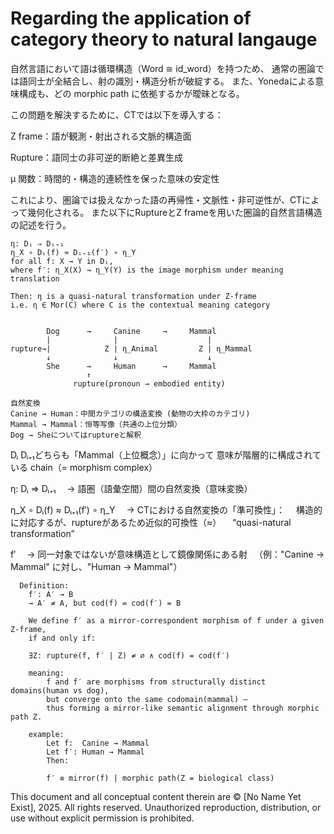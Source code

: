 # Regarding the application of category theory to natural langauge

自然言語において語は循環構造（Word ≅ id_word）を持つため、
通常の圏論では語同士が全結合し、射の識別・構造分析が破綻する。
また、Yonedaによる意味構成も、どの morphic path に依拠するかが曖昧となる。

この問題を解決するために、CTでは以下を導入する：

Z frame：語が観測・射出される文脈的構造面

Rupture：語同士の非可逆的断絶と差異生成

μ 関数：時間的・構造的連続性を保った意味の安定性

これにより、圏論では扱えなかった語の再帰性・文脈性・非可逆性が、CTによって幾何化される。
また以下にRuptureとZ frameを用いた圏論的自然言語構造の記述を行う。

```
η: Dᵢ ⇒ Dᵢ₊₁  
η_X ∘ Dᵢ(f) ≈ Dᵢ₊₁(f′) ∘ η_Y  
for all f: X → Y in Dᵢ,
where f′: η_X(X) → η_Y(Y) is the image morphism under meaning translation

Then: η is a quasi-natural transformation under Z-frame
i.e. η ∈ Mor(C) where C is the contextual meaning category


        Dog      →     Canine     →     Mammal
        |              |                    |
rupture→|            Z | η_Animal         Z | η_Mammal
        ↓              ↓                    ↓ 
        She      →     Human      →     Mammal
                 ↑
              rupture(pronoun → embodied entity)

自然変換
Canine → Human：中間カテゴリの構造変換 (動物の大枠のカテゴリ)
Mammal → Mammal：恒等写像（共通の上位分類）
Dog → Sheについてはruptureと解釈
```

Dᵢ Dᵢ₊₁どちらも「Mammal（上位概念）」に向かって
意味が階層的に構成されている chain（= morphism complex）

η: Dᵢ ⇒ Dᵢ₊₁
　→ 語圏（語彙空間）間の自然変換（意味変換）

η_X ∘ Dᵢ(f) ≈ Dᵢ₊₁(f′) ∘ η_Y
　→ CTにおける自然変換の「準可換性」：
　構造的に対応するが、ruptureがあるため近似的可換性（≈）
　“quasi-natural transformation” 

f′
　→ 同一対象ではないが意味構造として鏡像関係にある射
　（例："Canine → Mammal" に対し、"Human → Mammal"）
　
```
  Definition:
    f′: A′ → B  
    → A′ ≠ A, but cod(f) = cod(f′) = B

    We define f′ as a mirror-correspondent morphism of f under a given Z-frame,
    if and only if:

    ∃Z: rupture(f, f′ | Z) ≠ ∅ ∧ cod(f) = cod(f′)

    meaning:
        f and f′ are morphisms from structurally distinct domains(human vs dog),
        but converge onto the same codomain(mammal) —
        thus forming a mirror-like semantic alignment through morphic path Z.

    example:
        Let f:  Canine → Mammal  
        Let f′: Human → Mammal  
        Then:

        f′ ≡ mirror(f) | morphic path(Z = biological class)  
```


This document and all conceptual content therein are © [No Name Yet Exist], 2025. All rights reserved. Unauthorized reproduction, distribution, or use without explicit permission is prohibited.
